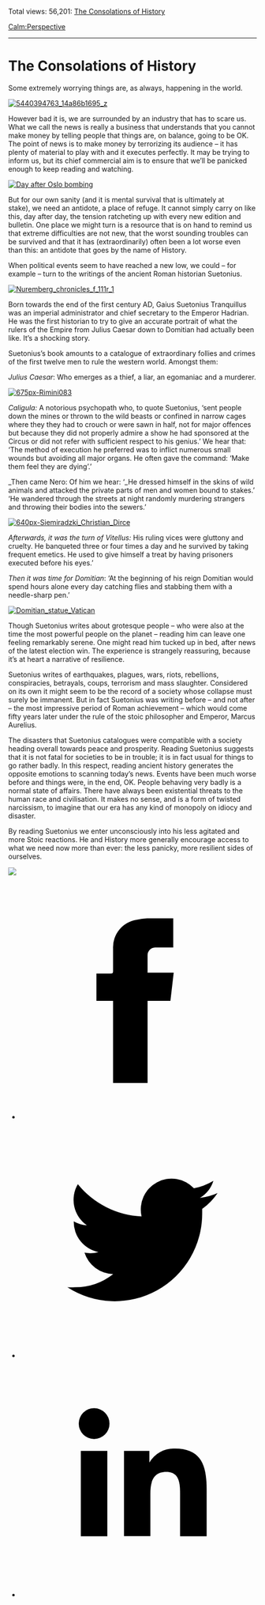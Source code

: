 Total views: 56,201: [The Consolations of History](https://www.theschooloflife.com/thebookoflife/the-consolations-of-history/)

[Calm:](https://www.theschooloflife.com/thebookoflife/category/calm/)[Perspective](https://www.theschooloflife.com/thebookoflife/category/calm/perspective/)

* * *

# The Consolations of History
<style>
						.alignnone {
  display: block;
  margin-left: auto;
  margin-right: auto;
  align: center:
}

.addtoany_share_save_container {
display:none;
}

.wp-block-image {
		display: block;
  margin-left: auto;
  margin-right: auto;
  width: 50%;
}

.aligncenter {
display: block;
  margin-left: auto;
  margin-right: auto;
  align: center:
}

@media only screen and (max-width: 500px) {
  .wp-block-image {
		display: block;
  margin-left: auto;
  margin-right: auto;
  width: 100%;
} }

h1 {max-width: 600px !important;
}
.s18-single-post .content-area .site-main article .post-cat-header-display + .old-wrapper p {
    font-size: 1.200em
}
						</style>

Some extremely worrying things are, as always, happening in the world.

[![5440394763_14a86b1695_z](https://www.theschooloflife.com/thebookoflife/wp-content/uploads/2016/03/5440394763_14a86b1695_z.jpg)](http://www.thebookoflife.org/wp-content/uploads/2016/03/5440394763_14a86b1695_z.jpg)

However bad it is, we are surrounded by an industry that has to scare us. What we call the news is really a business that understands that you cannot make money by telling people that things are, on balance, going to be OK. The point of news is to make money by terrorizing its audience – it has plenty of material to play with and it executes perfectly. It may be trying to inform us, but its chief commercial aim is to ensure that we’ll be panicked enough to keep reading and watching.

[![Day after Oslo bombing](https://www.theschooloflife.com/thebookoflife/wp-content/uploads/2016/03/5967767688_d7b9ee7fb7_b.jpg)](http://www.thebookoflife.org/wp-content/uploads/2016/03/5967767688_d7b9ee7fb7_b.jpg)

But&nbsp;for our own sanity (and it is mental survival that is ultimately at stake),&nbsp;we need an antidote, a place of refuge. It cannot simply carry on like this, day after day, the tension ratcheting up with every new edition and bulletin. One place we might turn is&nbsp;a resource that is on hand to remind us that&nbsp;extreme&nbsp;difficulties are not new, that the worst sounding troubles can be survived and that it has&nbsp;(extraordinarily) often&nbsp;been a lot worse even than this: an antidote that goes by the name of History.

When political events seem to have reached a new low, we could – for example – turn to the writings of the ancient Roman historian Suetonius.

[![Nuremberg_chronicles_f_111r_1](https://www.theschooloflife.com/thebookoflife/wp-content/uploads/2016/03/Nuremberg_chronicles_f_111r_1.png)](http://www.thebookoflife.org/wp-content/uploads/2016/03/Nuremberg_chronicles_f_111r_1.png)

Born towards the end of the first century AD, Gaius Suetonius Tranquillus was an imperial administrator and chief secretary to the Emperor Hadrian. He was the first historian to try to give an accurate portrait of what the rulers of the Empire from Julius Caesar down to Domitian had actually been like. It’s a shocking story.

Suetonius’s book amounts to a catalogue of extraordinary follies and crimes of the first twelve men to rule the western world. Amongst them:

_Julius Caesar_: Who emerges as a thief, a liar, an egomaniac and a murderer.

[![675px-Rimini083](https://www.theschooloflife.com/thebookoflife/wp-content/uploads/2016/03/675px-Rimini083.jpg)](http://www.thebookoflife.org/wp-content/uploads/2016/03/675px-Rimini083.jpg)

_Caligula:_ A notorious psychopath who, to quote Suetonius, ‘sent people down the mines or thrown to the wild beasts or confined in narrow cages where they they had to crouch or were sawn in half, not for major offences but because they did not properly admire a show he had sponsored at the Circus or did not refer with sufficient respect to his genius.’ We hear that: ‘The method of execution he preferred was to inflict numerous small wounds but avoiding all major organs. He often gave the command: ‘Make them feel they are dying’.’

_Then came Nero: Of him we hear: ‘_He dressed himself in the skins of wild animals and attacked the private parts of men and women bound to stakes.’ ‘He wandered through the streets at night randomly murdering strangers and throwing their bodies into the sewers.’

[![640px-Siemiradzki_Christian_Dirce](https://www.theschooloflife.com/thebookoflife/wp-content/uploads/2016/03/640px-Siemiradzki_Christian_Dirce.jpg)](http://www.thebookoflife.org/wp-content/uploads/2016/03/640px-Siemiradzki_Christian_Dirce.jpg)

_Afterwards, it was the turn of Vitellus:_ His ruling vices were gluttony and cruelty. He banqueted three or four times a day and he survived by taking frequent emetics. He used to give himself a treat by having prisoners executed before his eyes.’

_Then it was time for Domitian_: ‘At the beginning of his reign Domitian would spend hours alone every day catching flies and stabbing them with a needle-sharp pen.’

[![Domitian_statue_Vatican](https://www.theschooloflife.com/thebookoflife/wp-content/uploads/2016/03/Domitian_statue_Vatican.png)](http://www.thebookoflife.org/wp-content/uploads/2016/03/Domitian_statue_Vatican.png)

Though Suetonius writes about grotesque people – who were also at the time the most powerful people on the planet – reading him can leave one feeling remarkably serene. One might read him tucked up in bed, after news of the latest election win. The experience is strangely reassuring, because it’s at heart a narrative of resilience.

Suetonius writes of earthquakes, plagues, wars, riots, rebellions, conspiracies, betrayals, coups, terrorism and mass slaughter. Considered on its own it might seem to be the record of a society whose collapse must surely be immanent. But in fact Suetonius was writing before – and not after – the most impressive period of Roman achievement – which would come fifty years later under the rule of the stoic philosopher and Emperor, Marcus Aurelius.

The disasters that Suetonius catalogues were compatible with a society heading overall towards peace and prosperity. Reading Suetonius suggests that it is not fatal for societies to be in trouble; it is in fact usual for things to go rather badly. In this respect, reading ancient history generates the opposite emotions to scanning today’s news. Events have been much worse before and things were, in the end, OK. People behaving very badly is a normal state of affairs. There have always been existential threats to the human race and civilisation. It makes no sense, and is a form of twisted narcissism, to imagine that our era has any kind of monopoly on idiocy and disaster.

By reading Suetonius we enter unconsciously into his less agitated and more Stoic reactions. He and History more generally encourage access to what we need now more than ever: the less panicky, more resilient sides of ourselves.

[![](https://img.youtube.com/vi/pssTJP2hYtU/0.jpg)](https://www.youtube.com/embed/pssTJP2hYtU '')
<style>
    .iframe-class { display: block !important; }
</style>

- [<svg xmlns="http://www.w3.org/2000/svg" viewbox="0 0 26 26"><title>Facebook</title>
                    <g>
                        <path d="M8.38,10H9.92c.2,0,.29,0,.29-.28,0-.82,0-1.64,0-2.46a3.05,3.05,0,0,1,2.57-3.15A7.22,7.22,0,0,1,14,3.95c.86,0,1.71,0,2.57,0h.25v3.2h-2A.85.85,0,0,0,14,8c0,.62,0,1.24,0,1.91h2.87L16.51,13H14v9H10.21V13H8.38Z"></path>
                    </g>
                </svg>](http://www.facebook.com/sharer/sharer.php?u=https://www.theschooloflife.com/thebookoflife/the-consolations-of-history/)
- [<svg xmlns="http://www.w3.org/2000/svg" viewbox="0 0 26 26"><title>Twitter</title>
                    <path d="M21.69,7.9a6.75,6.75,0,0,1-1.94.53,3.39,3.39,0,0,0,1.48-1.87,6.76,6.76,0,0,1-2.14.82,3.38,3.38,0,0,0-5.75,3.08,9.59,9.59,0,0,1-7-3.53,3.38,3.38,0,0,0,1,4.51A3.36,3.36,0,0,1,5.89,11v0A3.38,3.38,0,0,0,8.6,14.37a3.39,3.39,0,0,1-1.53.06,3.38,3.38,0,0,0,3.15,2.35A6.78,6.78,0,0,1,6,18.22a6.87,6.87,0,0,1-.81,0A9.6,9.6,0,0,0,20,10.08q0-.22,0-.44A6.86,6.86,0,0,0,21.69,7.9Z"></path>
                </svg>](http://twitter.com/share?url=https://www.theschooloflife.com/thebookoflife/the-consolations-of-history/&text=&via=theschooloflife)
- [<svg xmlns="http://www.w3.org/2000/svg" viewbox="0 0 26 26"><title>LinkedIn</title>
<path class="cls-2" d="M6.67,10H9.58v9.36H6.67ZM8.13,5.32A1.69,1.69,0,1,1,6.44,7,1.69,1.69,0,0,1,8.13,5.32"></path><path class="cls-2" d="M11.41,10H14.2v1.28h0A3.06,3.06,0,0,1,17,9.75c2.95,0,3.49,1.94,3.49,4.46v5.14H17.57V14.79c0-1.09,0-2.48-1.51-2.48s-1.75,1.18-1.75,2.4v4.63H11.41Z"></path></svg>](https://www.linkedin.com/shareArticle?mini=true&url=https://www.theschooloflife.com/thebookoflife/the-consolations-of-history/)
